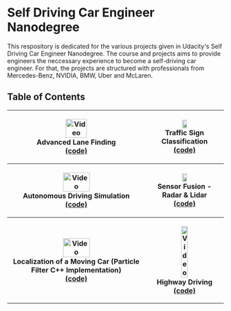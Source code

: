 # Self Driving Car Engineer Nanodegree

This respository is dedicated for the various projects given in Udacity's Self Driving Car Engineer Nanodegree. The course and projects aims to provide engineers the neccessary experience to become a self-driving car engineer. For that, the projects are structured with professionals from Mercedes-Benz, NVIDIA, BMW, Uber and McLaren.

## Table of Contents

<table style="width:100%">
  <tr>
        <th><p align="center">
           <a href="https://youtu.be/oyZ-jrVh1gE"><img src="https://user-images.githubusercontent.com/37708330/46537145-d6e60c00-c8b0-11e8-8e56-95864f0eb998.gif"                         alt="Video" width="40%" height="40%"></a>
           <br>Advanced Lane Finding
           <br><a href="https://github.com/prasannasPitch/Projects_Self_Driving_Car/tree/master/Advanced_Lane_Detection" name="p2_code">(code)</a>
        </p>
    </th>
         <th><p align="center">
           <a><img src="https://user-images.githubusercontent.com/37708330/53184144-d13d5880-35fc-11e9-8a4a-c6967d90d0b1.png" width="25%" height="10%"></a>
           <br>Traffic Sign Classification
           <br><a href="https://github.com/prasannasPitch/Projects_Self_Driving_Car/tree/master/Traffic_Sign_Classifier" name="p3_code">(code)</a>
        </p>
    </th>
      </tr>
   <tr>
            <th><p align="center">
           <a href="https://youtu.be/cDPw8Onx3qk"><img src="https://user-images.githubusercontent.com/37708330/50383991-443e5780-06be-11e9-81a6-1b396597b676.gif" alt="Video" width="45%" height="40%"></a>
           <br>Autonomous Driving Simulation
           <br><a href="https://github.com/prasannasPitch/Projects_Self_Driving_Car/tree/master/Behavioral_Cloning" name="p4_code">(code)</a>
        </p>
    </th>
              <th><p align="center">
           <a><img src="https://user-images.githubusercontent.com/37708330/53185224-e0bda100-35fe-11e9-95f9-dc576e3a4d8a.png" width="25%" height="5%"></a>
           <br>Sensor Fusion - Radar & Lidar
           <br><a href="https://github.com/prasannasPitch/Projects_Self_Driving_Car/tree/master/Extended_Kalman_Filter" name="p5_code">(code)</a>
        </p>
    </th>
  </tr>
  <tr>
            <th><p align="center">
           <a href="https://youtu.be/AYDJ7L6k4Bw"><img src="https://user-images.githubusercontent.com/37708330/52909920-0dd12300-3290-11e9-90ab-636567d88f77.gif" alt="Video" width="45%" height="40%"></a>
           <br>Localization of a Moving Car          
              (Particle Filter C++ Implementation)
           <br><a href="https://github.com/prasannasPitch/Projects_Self_Driving_Car/tree/master/Localization_Particle_filter" name="p6_code">(code)</a>
        </p>
    </th>
    <th><p align="center">
           <a href="https://www.youtube.com/watch?v=vnXjv3sCKpA"><img src="https://user-images.githubusercontent.com/37708330/55281217-93d19680-5331-11e9-9859-420aae177cbb.gif" alt="Video" width="30%" height="50%"></a>
           <br>Highway Driving        
           <br><a href="https://github.com/prasannasPitch/Projects_Self_Driving_Car/tree/master/Highway_Driving" name="p7_code">(code)</a>
        </p>
    </th>
    
    
    
    
  </tr>
  <tr>
    
  </tr>
  <tr>
  </tr>
</table>
